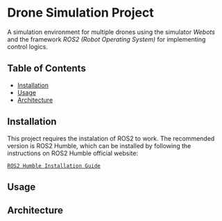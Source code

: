 # Drone Simulation Project
A simulation environment for multiple drones using the simulator _Webots_ and the framework _ROS2 (Robot Operating System)_ for implementing control logics.

## Table of Contents
- [Installation](#installation)
- [Usage]($usage)
- [Architecture](#architecture)

<h2 id="installation">Installation</h2>
This project requires the instalation of ROS2 to work. The recommended version is ROS2 Humble, which can be installed by 
following the instructions on ROS2 Humble official website:

[`ROS2 Humble Installation Guide`]([https://github.com/fefong/markdown_readme#getting-started-with-markdown](https://docs.ros.org/en/humble/Installation/Ubuntu-Install-Debians.html)) 


<h2 id="usage">Usage</h2>

<h2 id="usage">Architecture</h2>
